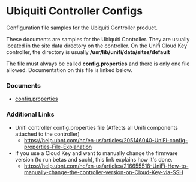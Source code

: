 # Ubiquiti Controller Configs
Configuration file samples for the Ubiquiti Controller product.

These documents are samples for the Ubiquiti Controller. They are usually located in the site data directory on the controller. On the Unifi Cloud Key controller, the directory is usually **/usr/lib/unifi/data/sites/default**

The file must always be called **config.properties** and there is only one file allowed. Documentation on this file is linked below.

### Documents

- [config.properties](https://github.com/ekrunch/ubiquiti_unifi_configs/blob/master/Products/Controller/config.properties)

### Additional Links

- Unifi controller config.properties file (Affects all Unifi components attached to the controller)
  - <https://help.ubnt.com/hc/en-us/articles/205146040-UniFi-config-properties-File-Explanation>
- If you use a Cloud Key and want to manually change the firmware version (to run betas and such), this link explains how it's done.
  - <https://help.ubnt.com/hc/en-us/articles/216655518-UniFi-How-to-manually-change-the-controller-version-on-Cloud-Key-via-SSH>

